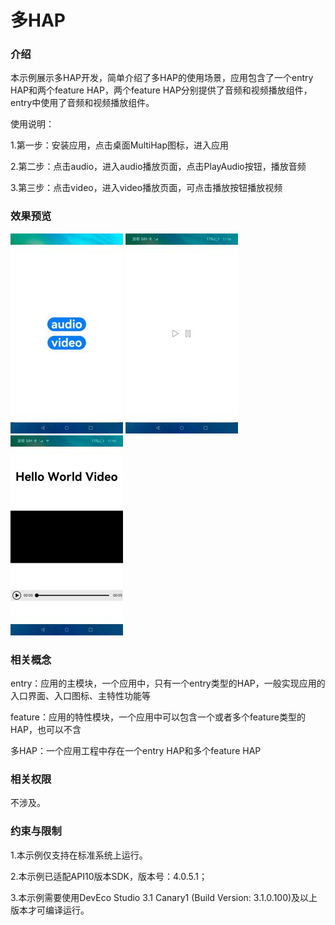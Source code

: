 # 多HAP

### 介绍

本示例展示多HAP开发，简单介绍了多HAP的使用场景，应用包含了一个entry HAP和两个feature HAP，两个feature HAP分别提供了音频和视频播放组件，entry中使用了音频和视频播放组件。

使用说明：

1.第一步：安装应用，点击桌面MultiHap图标，进入应用

2.第二步：点击audio，进入audio播放页面，点击PlayAudio按钮，播放音频

3.第三步：点击video，进入video播放页面，可点击播放按钮播放视频

### 效果预览

![](screenshots/device/home.jpg)
![](screenshots/device/audio.jpg)
![](screenshots/device/video.jpg)

### 相关概念

entry：应用的主模块，一个应用中，只有一个entry类型的HAP，一般实现应用的入口界面、入口图标、主特性功能等

feature：应用的特性模块，一个应用中可以包含一个或者多个feature类型的HAP，也可以不含

多HAP：一个应用工程中存在一个entry HAP和多个feature HAP

### 相关权限

不涉及。

### 约束与限制

1.本示例仅支持在标准系统上运行。

2.本示例已适配API10版本SDK，版本号：4.0.5.1；

3.本示例需要使用DevEco Studio 3.1 Canary1 (Build Version: 3.1.0.100)及以上版本才可编译运行。

